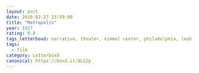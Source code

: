 ```yaml
---
layout: post 
date: 2016-02-27 23:59:00
title: "Metropolis"
year: 1927
rating: 0.8
tags_letterboxd: narrative, theater, kimmel center, philadelphia, leah, silent, live score
tags:
  - film
category: Letterboxd
canonical: https://boxd.it/8LG2p
---
```

